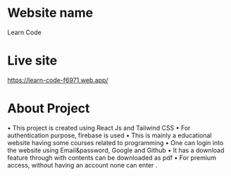 # Website name
Learn Code
# Live site
https://learn-code-f6971.web.app/
# About Project
•	This project is created using React Js and Tailwind CSS
•	For authentication purpose, firebase is used
•	This is mainly a educational website having some courses related to programming
•	One can login into the website using Email&password, Google and Github
•	It has a download feature through with contents can be downloaded as pdf
•	For premium access, without having an account none can enter .
